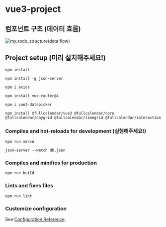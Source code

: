 # vue3-project

## 컴포넌트 구조 (데이터 흐름)
![my_todo_structure(data flow)](https://github.com/2Heeae/vue3-project/assets/101415696/5d94f213-0cf3-475a-b1fe-1338d8caf2ab)

## Project setup (미리 설치해주세요!)
```
npm install
```
```
npm install -g json-server
```
```
npm i axios
```
```
npm install vue-router@4
```
```
npm i vue3-datepicker
```
```
npm install @fullcalendar/vue3 @fullcalendar/core @fullcalendar/daygrid @fullcalendar/timegrid @fullcalendar/interaction
```


### Compiles and hot-reloads for development (실행해주세요!)
```
npm run serve
```
```
json-server --watch db.json
```

### Compiles and minifies for production
```
npm run build
```


### Lints and fixes files
```
npm run lint
```

### Customize configuration
See [Configuration Reference](https://cli.vuejs.org/config/).

